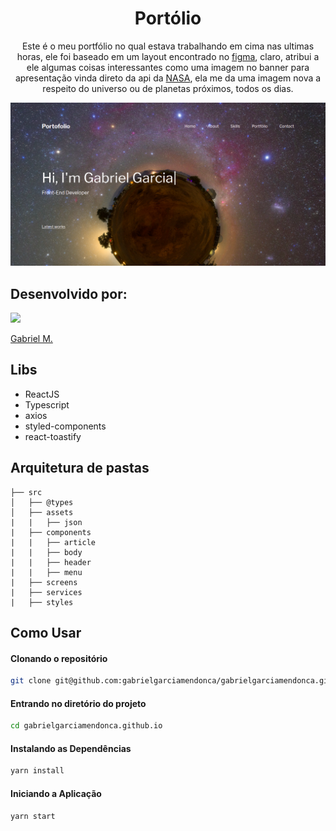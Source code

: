 
<h1 align="center">Portólio</h1>

<p align="center">Este é o meu portfólio no qual estava trabalhando em cima nas ultimas horas, ele foi baseado em um layout encontrado no <a href="https://www.figma.com/file/65jqO6WQdYUXxI0yOL4VfA/Porto" target="_blank">figma</a>, claro, atribui a ele algumas coisas interessantes como uma imagem no banner para apresentação vinda direto da api da <a href="https://api.nasa.gov/" target="_blank">NASA</a>, ela me da uma imagem nova a respeito do universo ou de planetas próximos, todos os dias.</p>

<img src="https://github.com/gabrielgarciamendonca/gabrielgarciamendonca.github.io/blob/master/src/assets/Print.png" />

## Desenvolvido por: 
 
<a href="https://cutt.ly/SlOQcBf" target="_blank"> 
<img src="https://cutt.ly/1lOlfra" width="90"/></a>     

<a href="https://cutt.ly/SlOQcBf" rel="nofollow">Gabriel M.</a> 

## Libs

- ReactJS
- Typescript
- axios
- styled-components
- react-toastify

## Arquitetura de pastas

```
├── src
│   ├── @types
│   ├── assets
|   |   ├── json
|   ├── components
|   |   ├── article
|   |   ├── body
|   |   ├── header
|   |   ├── menu
|   ├── screens
|   ├── services
|   ├── styles
```

## Como Usar

#### Clonando o repositório

```bash
git clone git@github.com:gabrielgarciamendonca/gabrielgarciamendonca.github.io.git
```

#### Entrando no diretório do projeto

```bash
cd gabrielgarciamendonca.github.io
```

#### Instalando as Dependências

```bash
yarn install
```

#### Iniciando a Aplicação

```bash
yarn start
```
